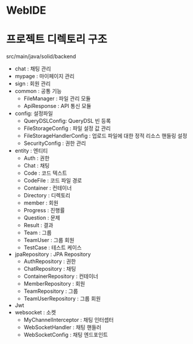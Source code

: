 # WebIDE


# 프로젝트 디렉토리 구조
src/main/java/solid/backend

- chat : 채팅 관리
- mypage : 마이페이지 관리
- sign : 회원 관리
- common : 공통 기능
  - FileManager : 파일 관리 모듈
  - ApiResponse : API 통신 모듈
- config: 설정파일
  - QueryDSLConfig: QueryDSL 빈 등록
  - FileStorageConfig : 파일 설정 값 관리
  - FileStorageHandlerConfig : 업로드 파일에 대한 정적 리소스 핸들링 설정
  - SecurityConfig : 권한 관리
- entity : 엔티티
  - Auth : 권한
  - Chat : 채팅
  - Code : 코드 텍스트
  - CodeFile : 코드 파일 경로
  - Container : 컨테이너
  - Directory : 디렉토리
  - member : 회원
  - Progress : 진행률
  - Question : 문제
  - Result : 결과
  - Team : 그룹
  - TeamUser : 그룹 회원
  - TestCase : 테스트 케이스
- jpaRepository : JPA Repository
  - AuthRepository : 권한
  - ChatRepository : 채팅
  - ContainerRepository : 컨테이너
  - MemberRepository : 회원
  - TeamRepository : 그룹
  - TeamUserRepository : 그룹 회원
- Jwt
- websocket : 소켓
  - MyChannelInterceptor : 채팅 인터셉터
  - WebSocketHandler : 채팅 핸들러
  - WebSocketConfig : 채팅 엔드포인트